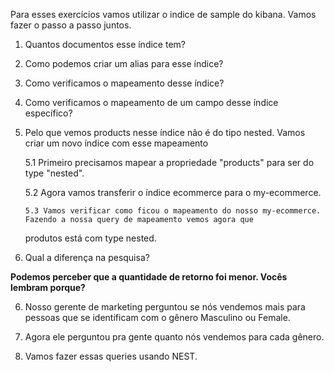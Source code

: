 Para esses exercícios vamos utilizar o indice de sample do kibana. Vamos fazer o passo a passo juntos.

1.  Quantos documentos esse índice tem?

2.  Como podemos criar um alias para esse índice?

3.  Como verificamos o mapeamento desse índice?

4.  Como verificamos o mapeamento de um campo desse índice específico?

5.  Pelo que vemos products nesse índice não é do tipo nested. Vamos criar um novo índice com esse mapeamento

    5.1 Primeiro precisamos mapear a propriedade "products" para ser do type "nested".

    5.2 Agora vamos transferir o índice ecommerce para o my-ecommerce.

        5.3 Vamos verificar como ficou o mapeamento do nosso my-ecommerce. Fazendo a nossa query de mapeamento vemos agora que

    produtos está com type nested.

6.  Qual a diferença na pesquisa?

<b>Podemos perceber que a quantidade de retorno foi menor. Vocês lembram porque?</b>

6. Nosso gerente de marketing perguntou se nós vendemos mais para pessoas que se identificam com o gênero Masculino ou Female.

7. Agora ele perguntou pra gente quanto nós vendemos para cada gênero.

8. Vamos fazer essas queries usando NEST.
